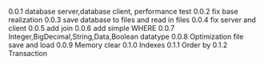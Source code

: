 0.0.1 database server,database client, performance test
0.0.2 fix base realization
0.0.3 save database to files and read in files
0.0.4 fix server and client
0.0.5 add join
0.0.6 add simple WHERE
0.0.7 Integer,BigDecimal,String,Data,Boolean datatype
0.0.8 Optimization file save and load
0.0.9 Memory clear
0.1.0 Indexes
0.1.1 Order by
0.1.2 Transaction